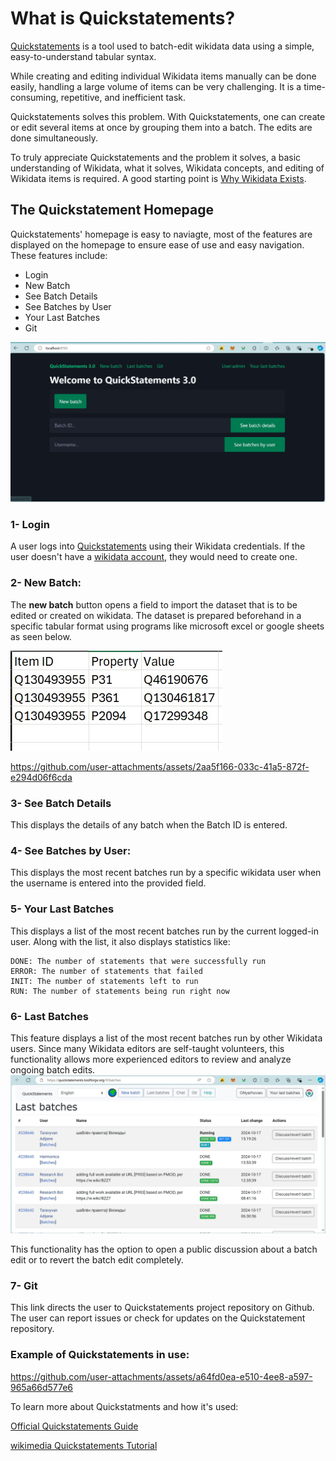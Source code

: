 # What is Quickstatements?
[Quickstatements]( https://quickstatements.toolforge.org) is a tool used to batch-edit wikidata data using a simple, easy-to-understand tabular syntax.

While creating and editing individual Wikidata items manually can be done easily, handling a large volume of items can be very challenging. It is a time-consuming, repetitive, and inefficient task. 

Quickstatements solves this problem. With Quickstatements, one can create or edit several items at once by grouping them into a batch. The edits are done simultaneously. 

To truly appreciate Quickstatements and the problem it solves, a basic understanding of Wikidata, what it solves, Wikidata concepts, and editing of Wikidata items is required. A good starting point is [Why Wikidata Exists](https://medium.com/@nyerhovwoonitcha/wikidata-in-5-minutes-93d38906ff91).




##  The Quickstatement Homepage
Quickstatements' homepage is easy to naviagte, most of the features are displayed on the homepage to ensure ease of use and easy navigation. These features include:
- Login
- New Batch
- See Batch Details
- See Batches by User
- Your Last Batches
- Git


![homepage](Screenshot1.jpg)

### 1- Login
A user logs into [Quickstatements]( https://quickstatements.toolforge.org) using their Wikidata credentials. If the user doesn't have a [wikidata account](https://www.wikidata.org/wiki/Wikidata:Main_Page), they would need to create one.

### 2- New Batch:
The **new batch** button opens a field to import the dataset that is to be edited or created on wikidata. The dataset is prepared beforehand in a specific tabular format using programs like microsoft excel or google sheets as seen below.

![Sample format](./files/sample%20format.jpg)


https://github.com/user-attachments/assets/2aa5f166-033c-41a5-872f-e294d06f6cda




### 3- See Batch Details
This displays the details of any batch when the Batch ID is entered. 

### 4- See Batches by User: 
This displays the most recent batches run by a specific wikidata user when the username is entered into the provided field.


### 5- Your Last Batches
This displays a list of the most recent batches run by the current logged-in user. 
Along with the list, it also displays statistics like:

```
DONE: The number of statements that were successfully run
ERROR: The number of statements that failed
INIT: The number of statements left to run
RUN: The number of statements being run right now
```

### 6- Last Batches
This feature displays a list of the most recent batches run by other Wikidata users. Since many Wikidata editors are self-taught volunteers, this functionality allows more experienced editors to review and analyze ongoing batch edits.
![Last Batches](./files/last%20batches%20screenshot.jpg) 

This functionality has the option to open a public discussion about a batch edit or to revert the batch edit completely.

### 7- Git
This link directs the user to Quickstatements project repository on Github. The user can report issues or check for updates on the Quickstatement repository.

### Example of Quickstatements in use:

https://github.com/user-attachments/assets/a64fd0ea-e510-4ee8-a597-965a66d577e6


To learn more about Quickstatments and how it's used:

[Official Quickstatements Guide](https://www.wikidata.org/wiki/Help:QuickStatements)

[wikimedia Quickstatements Tutorial](https://www.mediawiki.org/wiki/Wikidata_QuickStatements_Tutorial)




























